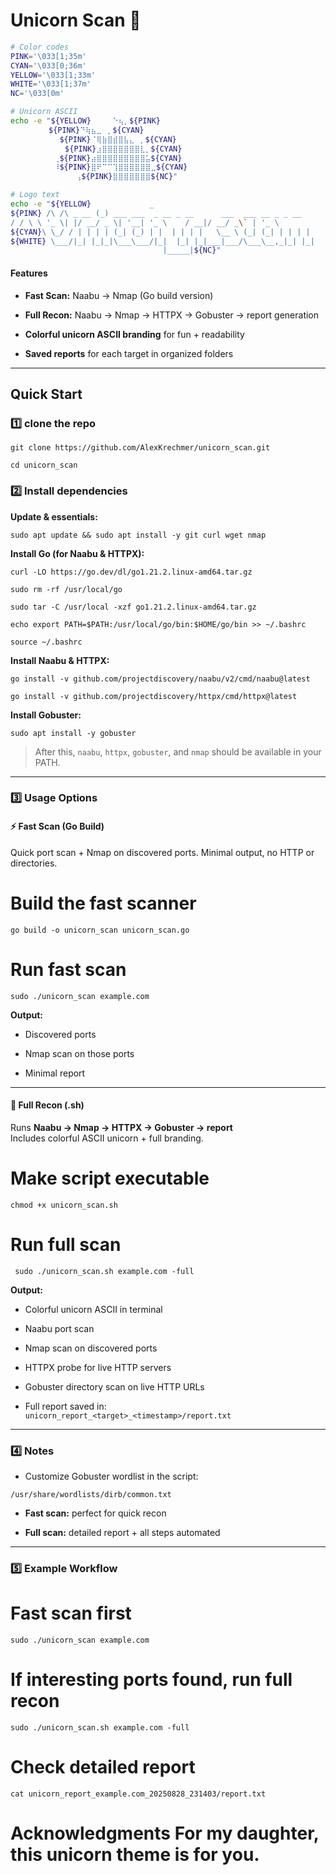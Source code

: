 # Unicorn Scan 🦄

```bash
# Color codes
PINK='\033[1;35m'
CYAN='\033[0;36m'
YELLOW='\033[1;33m'
WHITE='\033[1;37m'
NC='\033[0m'

# Unicorn ASCII
echo -e "${YELLOW}⠀⠀⠀⠀⠑⢦⡀${PINK}⠀⠀⠀⠀⠀⠀⠀⠀⠀⠀⠀⠀⠀⠀⠀⠀⠀⠀⠀⠀⠀⠀
⠀⠀⠀⠀⠀⠀⠀${PINK}⠙⢷⣦⣀⠀⡀${CYAN}⠀⠀⠀⠀⠀⠀⠀⠀⠀⠀⠀⠀⠀⠀⠀⠀⠀
⠀⠀⠀⠀⠀⠀⠀⠀⠀${PINK}⠈⢿⣷⣿⣾⣿⣧⣄⠀⡀${CYAN}⠀⠀⠀⠀⠀⠀⠀⠀⠀⠀⠀
⠀⠀⠀⠀⠀⠀⠀⠀⠀⠀${PINK}⣰⣿⣿⣿⣿⣿⣿⣿⣇⡀${CYAN}⠀⠀⠀⠀⠀⠀⠀⠀⠀⠀
⠀⠀⠀⠀⠀⠀⠀⠀⢀${PINK}⣴⣿⣿⣿⣿⣿⣿⣿⣿⣿⣥${CYAN}⠀⠀⠀⠀⠀⠀⠀⠀⠀⠀
⠀⠀⠀⠀⠀⠀⠀⠀⠸${PINK}⣿⠟⠉⠉⢹⣿⣿⣿⣿⣿⣿⣀${CYAN}⠀⠀⠀⠀⠀⠀⠀⠀⠀
⠀⠀⠀⠀⠀⠀⠀⠀⠀⠀⠀⠀⢠${PINK}⣿⣿⣿⣿⣿⣿⣿${NC}"

# Logo text
echo -e "${YELLOW}             _                                              
${PINK} /\ /\ _ __ (_) ___ ___  _ __ _ __      ___  ___ __ _ _ __  
/ / \ \ '_ \| |/ __/ _ \| '__| '_ \    / __|/ __/ _\` | '_ \ 
${CYAN}\ \_/ / | | | | (_| (_) | |  | | | |   \__ \ (_| (_| | | | |
${WHITE} \___/|_| |_|_|\___\___/|_|  |_| |_|___|___/\___\__,_|_| |_|
                                  |_____|${NC}"
```

#### Features

- **Fast Scan:** Naabu → Nmap (Go build version)
  
- **Full Recon:** Naabu → Nmap → HTTPX → Gobuster → report generation
  
- **Colorful unicorn ASCII branding** for fun + readability
  
- **Saved reports** for each target in organized folders
  

---

## Quick Start 

### 1️⃣ clone the repo

`git clone https://github.com/AlexKrechmer/unicorn_scan.git `

`cd unicorn_scan`

### 2️⃣ Install dependencies

**Update & essentials:**

`sudo apt update && sudo apt install -y git curl wget nmap`

**Install Go (for Naabu & HTTPX):**


`curl -LO https://go.dev/dl/go1.21.2.linux-amd64.tar.gz` 

`sudo rm -rf /usr/local/go` 

`sudo tar -C /usr/local -xzf go1.21.2.linux-amd64.tar.gz` 

`echo export PATH=$PATH:/usr/local/go/bin:$HOME/go/bin >> ~/.bashrc` 

`source ~/.bashrc`

**Install Naabu & HTTPX:**

`go install -v github.com/projectdiscovery/naabu/v2/cmd/naabu@latest`

`go install -v github.com/projectdiscovery/httpx/cmd/httpx@latest`

**Install Gobuster:**

`sudo apt install -y gobuster`

> After this, `naabu`, `httpx`, `gobuster`, and `nmap` should be available in your PATH.

---

### 3️⃣ Usage Options

#### ⚡ Fast Scan (Go Build)

Quick port scan + Nmap on discovered ports. Minimal output, no HTTP or directories.

# Build the fast scanner 

`go build -o unicorn_scan unicorn_scan.go` 

# Run fast scan 

`sudo ./unicorn_scan example.com`

**Output:**

- Discovered ports
  
- Nmap scan on those ports
  
- Minimal report
  

---

#### 🐴 Full Recon (.sh)

Runs **Naabu → Nmap → HTTPX → Gobuster → report**  
Includes colorful ASCII unicorn + full branding.

# Make script executable 

`chmod +x unicorn_scan.sh` 

# Run full scan

` sudo ./unicorn_scan.sh example.com -full`

**Output:**

- Colorful unicorn ASCII in terminal
  
- Naabu port scan
  
- Nmap scan on discovered ports
  
- HTTPX probe for live HTTP servers
  
- Gobuster directory scan on live HTTP URLs
  
- Full report saved in:  
  `unicorn_report_<target>_<timestamp>/report.txt`
  

---

### 4️⃣ Notes

- Customize Gobuster wordlist in the script:  
  
`/usr/share/wordlists/dirb/common.txt`
  
- **Fast scan:** perfect for quick recon
  
- **Full scan:** detailed report + all steps automated
  

---

### 5️⃣ Example Workflow

# Fast scan first 
`sudo ./unicorn_scan example.com` 

# If interesting ports found, run full recon 

`sudo ./unicorn_scan.sh example.com -full` 

# Check detailed report

`cat unicorn_report_example.com_20250828_231403/report.txt`

# Acknowledgments For my daughter, this unicorn theme is for you.

